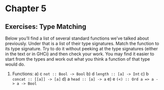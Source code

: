 # Chapter 5

## Exercises: Type Matching
Below you’ll find a list of several standard functions we’ve talked about
previously. Under that is a list of their type signatures. Match the function to
its type signature. Try to do it without peeking at the type signatures (either
in the text or in GHCi) and then check your work. You may find it easier to
start from the types and work out what you think a function of that type would do.


1. Functions:
a) c `not :: Bool -> Bool`
b) d `length :: [a] -> Int`
c) b `concat :: [[a]] -> [a]`
d) a `head :: [a] -> a`
e) e `(<) :: Ord a => a -> a -> Bool`
